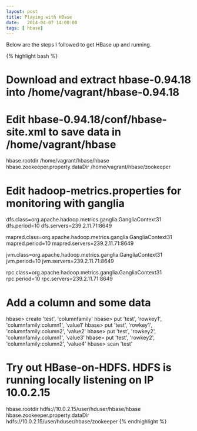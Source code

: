 ```yaml
---
layout: post
title: Playing with HBase
date:   2014-04-07 14:00:00
tags: [ hbase]
---
```


Below are the steps I followed to get HBase up and running.

{% highlight bash %}
# Download and extract hbase-0.94.18 into /home/vagrant/hbase-0.94.18

# Edit hbase-0.94.18/conf/hbase-site.xml to save data in /home/vagrant/hbase
<configuration>
  <property>
    <name>hbase.rootdir</name>
    <value>/home/vagrant/hbase/hbase</value>
  </property>
  <property>
    <name>hbase.zookeeper.property.dataDir</name>
    <value>/home/vagrant/hbase/zookeeper</value>
  </property>
</configuration>

# Edit hadoop-metrics.properties for monitoring with ganglia
dfs.class=org.apache.hadoop.metrics.ganglia.GangliaContext31
dfs.period=10
dfs.servers=239.2.11.71:8649

mapred.class=org.apache.hadoop.metrics.ganglia.GangliaContext31
mapred.period=10
mapred.servers=239.2.11.71:8649

jvm.class=org.apache.hadoop.metrics.ganglia.GangliaContext31
jvm.period=10
jvm.servers=239.2.11.71:8649

rpc.class=org.apache.hadoop.metrics.ganglia.GangliaContext31
rpc.period=10
rpc.servers=239.2.11.71:8649

# Add a column and some data
hbase> create 'test', 'columnfamily'
hbase> put 'test', 'rowkey1', 'columnfamily:column1', 'value1'
hbase> put 'test', 'rowkey1', 'columnfamily:column2', 'value2'
hbase> put 'test', 'rowkey2', 'columnfamily:column1', 'value3'
hbase> put 'test', 'rowkey2', 'columnfamily:column2', 'value4'
hbase> scan 'test'

# Try out HBase-on-HDFS. HDFS is running locally listening on IP 10.0.2.15
<configuration>
  <property>
    <name>hbase.rootdir</name>
    <value>hdfs://10.0.2.15/user/hduser/hbase/hbase</value>
  </property>
  <property>
    <name>hbase.zookeeper.property.dataDir</name>
    <value>hdfs://10.0.2.15/user/hduser/hbase/zookeeper</value>
  </property>
</configuration>
{% endhighlight %}

